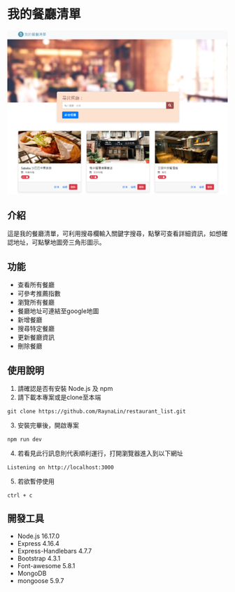 # 我的餐廳清單

![IndexPage](./public/image/restaurant_page.PNG)

## 介紹

這是我的餐廳清單，可利用搜尋欄輸入關鍵字搜尋，點擊可查看詳細資訊，如想確認地址，可點擊地圖旁三角形圖示。

## 功能

- 查看所有餐廳
- 可參考推薦指數
- 瀏覽所有餐廳
- 餐廳地址可連結至google地圖
- 新增餐廳
- 搜尋特定餐廳
- 更新餐廳資訊
- 刪除餐廳

## 使用說明

1.  請確認是否有安裝 Node.js 及 npm
2.  請下載本專案或是clone至本端
```
git clone https://github.com/RaynaLin/restaurant_list.git
```
3.  安裝完畢後，開啟專案
```
npm run dev
```
4.  若看見此行訊息則代表順利運行，打開瀏覽器進入到以下網址
```
Listening on http://localhost:3000
```
5.  若欲暫停使用
```
ctrl + c
```

## 開發工具

- Node.js 16.17.0
- Express 4.16.4
- Express-Handlebars 4.7.7
- Bootstrap 4.3.1
- Font-awesome 5.8.1
- MongoDB
- mongoose 5.9.7
